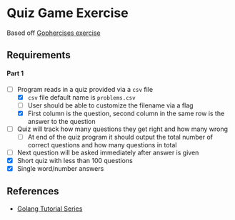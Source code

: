 # Quiz Game Exercise

Based off [Gophercises exercise](https://github.com/gophercises/quiz)

## Requirements

#### Part 1
- [ ] Program reads in a quiz provided via a `csv` file
    - [x] `csv` file default name is `problems.csv`
    - [ ] User should be able to customize the filename via a flag
    - [x] First column is the question, second column in the same row is the answer to the question
- [ ] Quiz will track how many questions they get right and how many wrong
    - [ ] At end of the quiz program it should output the total number of correct questions and how many questions in total
- [ ] Next question will be asked immediately after answer is given
- [x] Short quiz with less than 100 questions
- [x] Single word/number answers

## References
- [Golang Tutorial Series](https://golangbot.com/learn-golang-series/)
